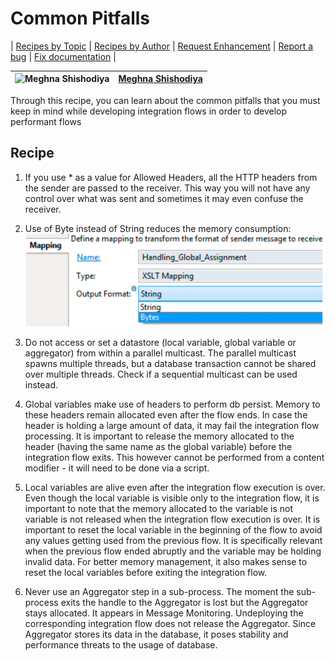 # Common Pitfalls

\| [Recipes by Topic](../../readme.md ) \| [Recipes by Author](../../author.md ) \| [Request Enhancement](https://github.com/SAP-samples/cloud-integration-flow/issues/new?assignees=&labels=Recipe%20Fix,enhancement&template=recipe-request.md&title=Improve%20Common-Pitfalls ) \| [Report a bug](https://github.com/SAP-samples/cloud-integration-flow/issues/new?assignees=&labels=Recipe%20Fix,bug&template=bug_report.md&title=Issue%20with%20Common-Pitfalls ) \| [Fix documentation](https://github.com/SAP-samples/cloud-integration-flow/issues/new?assignees=&labels=Recipe%20Fix,documentation&template=bug_report.md&title=Docu%20fix%20Common-Pitfalls ) \|

![Meghna Shishodiya](https://github.com/author-profile.png?size=50 ) | [Meghna Shishodiya](https://github.com/author-profile ) |
----|----|

Through this recipe, you can learn about the common pitfalls that you must keep in mind while developing integration flows in order to develop performant flows


## Recipe

1.	If you use * as a value for Allowed Headers, all the HTTP headers from the sender are passed to the receiver. This way you will not have any control over what was sent and sometimes it may even confuse the receiver.

2.	Use of Byte instead of String reduces the memory consumption:
![mappingByteVSString](mappingByteVSString.png)

3.	Do not access or set a datastore (local variable, global variable or aggregator) from within a parallel multicast. The parallel multicast spawns multiple threads, but a database transaction cannot be shared over multiple threads. Check if a sequential multicast can be used instead.
4.	Global variables make use of headers to perform db persist. Memory to these headers remain allocated even after the flow ends. In case the header is holding a large amount of data, it may fail the integration flow processing. It is important to release the memory allocated to the header (having the same name as the global variable) before the integration flow exits. This however cannot be performed from a content modifier - it will need to be done via a script.
5.	Local variables are alive even after the integration flow execution is over. Even though the local variable is visible only to the integration flow, it is important to note that the memory allocated to the variable is not variable is not released when the integration flow execution is over. It is important to reset the local variable in the beginning of the flow to avoid any values getting used from the previous flow. It is specifically relevant when the previous flow ended abruptly and the variable may be holding invalid data. For better memory management, it also makes sense to reset the local variables before exiting the integration flow.
6.	Never use an Aggregator step in a sub-process. The moment the sub-process exits the handle to the Aggregator is lost but the Aggregator stays allocated. It appears in Message Monitoring. Undeploying the corresponding integration flow does not release the Aggregator. Since Aggregator stores its data in the database, it poses stability and performance threats to the usage of database.
